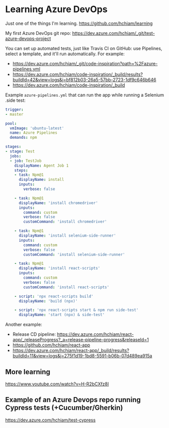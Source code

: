 # Learning Azure DevOps

Just one of the things I'm learning. <https://github.com/hchiam/learning>

My first Azure DevOps git repo: <https://dev.azure.com/hchiam/_git/test-azure-devops-project>

You can set up automated tests, just like Travis CI on GitHub: use Pipelines, select a template, and it'll run automatically. For example:

- <https://dev.azure.com/hchiam/_git/code-inspiration?path=%2Fazure-pipelines.yml>
- <https://dev.azure.com/hchiam/code-inspiration/_build/results?buildId=42&view=logs&j=bf812b03-26a5-57bb-2723-1df9c646b646>
- <https://dev.azure.com/hchiam/code-inspiration/_build>

Example `azure-pipelines.yml` that can run the app while running a Selenium .side test:

```yaml
trigger:
- master

pool:
  vmImage: 'ubuntu-latest'
  name: Azure Pipelines
  demands: npm

stages:
- stage: Test
  jobs:
  - job: TestJob
    displayName: Agent Job 1
    steps:
    - task: Npm@1
      displayName: install
      inputs:
        verbose: false

    - task: Npm@1
      displayName: 'install chromedriver'
      inputs:
        command: custom
        verbose: false
        customCommand: 'install chromedriver'

    - task: Npm@1
      displayName: 'install selenium-side-runner'
      inputs:
        command: custom
        verbose: false
        customCommand: 'install selenium-side-runner'

    - task: Npm@1
      displayName: 'install react-scripts'
      inputs:
        command: custom
        verbose: false
        customCommand: 'install react-scripts'

    - script: 'npx react-scripts build'
      displayName: 'build (npx)'

    - script: 'npx react-scripts start & npm run side-test'
      displayName: 'start (npx) & side-test'
```

Another example:

- Release CD pipeline: <https://dev.azure.com/hchiam/react-app/_releaseProgress?_a=release-pipeline-progress&releaseId=1>
- <https://github.com/hchiam/react-app>
- <https://dev.azure.com/hchiam/react-app/_build/results?buildId=11&view=logs&j=275f1d19-1bd8-5591-b06b-07d489ea915a>

## More learning

<https://www.youtube.com/watch?v=H-R2bCXfz8I>

## Example of an Azure Devops repo running Cypress tests (+Cucumber/Gherkin)

<https://dev.azure.com/hchiam/test-cypress>
